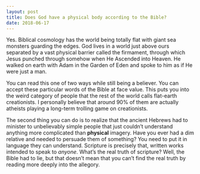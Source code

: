 ```yaml
---
layout: post
title: Does God have a physical body according to the Bible?
date: 2018-06-17
---
```


<p>Yes. Biblical cosmology has the world being totally flat with giant sea monsters guarding the edges. God lives in a world just above ours separated by a vast physical barrier called the firmament, through which Jesus punched through somehow when He Ascended into Heaven. He walked on earth with Adam in the Garden of Eden and spoke to him as if He were just a man.</p><p>You can read this one of two ways while still being a believer. You can accept these particular words of the Bible at face value. This puts you into the weird category of people that the rest of the world calls flat-earth creationists. I personally believe that around 90% of them are actually atheists playing a long-term trolling game on creationists.</p><p>The second thing you can do is to realize that the ancient Hebrews had to minister to unbelievably simple people that just couldn’t understand anything more complicated than <b>physical</b> imagery. Have you ever had a dim relative and needed to persuade them of something? You need to put it in language they can understand. Scripture is precisely that, written works intended to speak to <i>anyone</i>. What’s the real truth of scripture? Well, the Bible had to lie, but that doesn’t mean that you can’t find the real truth by reading more deeply into the allegory.</p>
